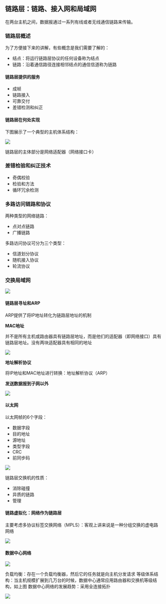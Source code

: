 ## 链路层：链路、接入网和局域网

在两台主机之间，数据报通过一系列有线或者无线通信链路来传输。

### 链路层概述

为了方便接下来的讲解，有些概念是我们需要了解的：

- 结点：将运行链路层协议的任何设备称为结点
- 链路：沿着通信路径连接相邻结点的通信信道称为链路

#### 链路层提供的服务

- 成帧
- 链路接入
- 可靠交付
- 差错检测和纠正

#### 链路层在何处实现

下图展示了一个典型的主机体系结构：

![](https://raw.githubusercontent.com/howie6879/howie6879.github.io/img/pictures/20190707112339.png)

链路层的主体部分是网络适配器（网络接口卡）

### 差错检验和纠正技术

- 奇偶校验
- 检验和方法
- 循环冗余检测

### 多路访问链路和协议

两种类型的网络链路：

- 点对点链路
- 广播链路

多路访问协议可分为三个类型：

- 信道划分协议
- 随机接入协议
- 轮流协议

### 交换局域网

![](https://raw.githubusercontent.com/howie6879/howie6879.github.io/img/pictures/20190707113832.png)

#### 链路层寻址和ARP

ARP提供了将IP地址转化为链路层地址的机制

**MAC地址**

并不是所有主机或路由器具有链路层地址，而是他们的适配器（即网络接口）具有链路层地址。没有两块适配器具有相同的地址

![](https://raw.githubusercontent.com/howie6879/howie6879.github.io/img/pictures/20190707114652.png)

**地址解析协议**

将IP地址和MAC地址进行转换：地址解析协议（ARP）

**发送数据报到子网以外**

![](https://raw.githubusercontent.com/howie6879/howie6879.github.io/img/pictures/20190707114900.png)

#### 以太网

以太网帧的6个字段：

- 数据字段
- 目的地址
- 源地址
- 类型字段
- CRC
- 前同步码

![](https://raw.githubusercontent.com/howie6879/howie6879.github.io/img/pictures/20190707115219.png)

链路层交换机的性质：

- 消除碰撞
- 异质的链路
- 管理

#### 链路虚拟化：网络作为链路层

主要考虑多协议标签交换网络（MPLS）：客观上讲来说是一种分组交换的虚电路网络

![](https://raw.githubusercontent.com/howie6879/howie6879.github.io/img/pictures/20190707115616.png)

#### 数据中心网络

![](https://raw.githubusercontent.com/howie6879/howie6879.github.io/img/pictures/20190707115701.png)

负载均衡：存在一个负载均衡器，然后它的任务就是向主机分发请求
等级体系结构：当主机规模扩展到几万台的时候，数据中心通常应用路由器和交换机等级结构，如上图
数据中心网络的发展趋势：采用全连接拓扑

![](https://raw.githubusercontent.com/howie6879/howie6879.github.io/img/pictures/20190707120012.png)
